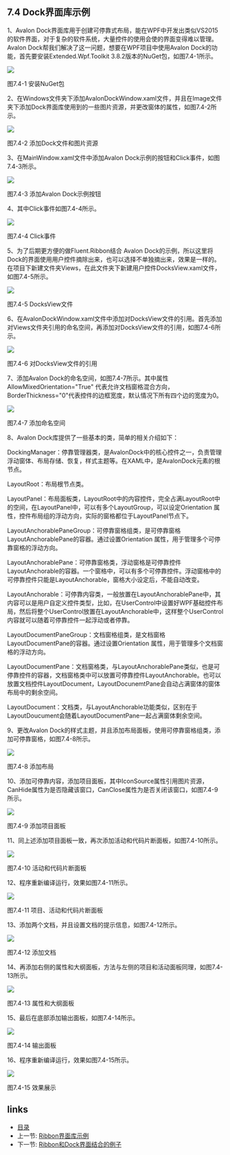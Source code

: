 ## 7.4 Dock界面库示例

1、Avalon Dock界面库用于创建可停靠式布局，能在WPF中开发出类似VS2015的软件界面，对于复杂的软件系统，大量控件的使用会使的界面变得难以管理。Avalon Dock帮我们解决了这一问题，想要在WPF项目中使用Avalon Dock的功能，首先要安装Extended.Wpf.Toolkit 3.8.2版本的NuGet包，如图7.4-1所示。

![](images/7.4-1.png)

图7.4-1 安装NuGet包

2、在Windows文件夹下添加AvalonDockWindow.xaml文件，并且在Image文件夹下添加Dock界面库使用到的一些图片资源，并更改窗体的属性，如图7.4-2所示。

![](images/7.4-2.png)

图7.4-2 添加Dock文件和图片资源

3、在MainWindow.xaml文件中添加Avalon Dock示例的按钮和Click事件，如图7.4-3所示。

![](images/7.4-3.png)

图7.4-3 添加Avalon Dock示例按钮

4、其中Click事件如图7.4-4所示。

![](images/7.4-4.png)

图7.4-4 Click事件

5、为了后期更方便的做Fluent.Ribbon结合 Avalon Dock的示例，所以这里将Dock的界面使用用户控件摘除出来，也可以选择不单独摘出来，效果是一样的。在项目下新建文件夹Views，在此文件夹下新建用户控件DocksView.xaml文件，如图7.4-5所示。

![](images/7.4-5.png)

图7.4-5 DocksView文件

6、在AvalonDockWindow.xaml文件中添加对DocksView文件的引用。首先添加对Views文件夹引用的命名空间，再添加对DocksView文件的引用，如图7.4-6所示。

![](images/7.4-6.png)

图7.4-6 对DocksView文件的引用

7、添加Avalon Dock的命名空间，如图7.4-7所示。其中属性AllowMixedOrientation="True" 代表允许文档窗格混合方向，BorderThickness="0"代表控件的边框宽度，默认情况下所有四个边的宽度为0。

![](images/7.4-7.png)

图7.4-7 添加命名空间

8、Avalon Dock库提供了一些基本的类，简单的相关介绍如下：

DockingManager：停靠管理器类，是AvalonDock中的核心控件之一，负责管理浮动窗体、布局存储、恢复，样式主题等。在XAML中，是AvalonDock元素的根节点。

LayoutRoot：布局根节点类。

LayoutPanel：布局面板类，LayoutRoot中的内容控件，完全占满LayoutRoot中的空间，在LayoutPanel中，可以有多个LayoutGroup，可以设定Orientation 属性，控件布局组的浮动方向，实际的窗格都位于LayoutPanel节点下。

LayoutAnchorablePaneGroup：可停靠窗格组类，是可停靠窗格LayoutAnchorablePane的容器。通过设置Orientation 属性，用于管理多个可停靠窗格的浮动方向。

LayoutAnchorablePane：可停靠窗格类，浮动窗格是可停靠控件LayoutAnchorable的容器。一个窗格中，可以有多个可停靠控件。浮动窗格中的可停靠控件只能是LayoutAnchorable，窗格大小设定后，不能自动改变。

LayoutAnchorable：可停靠内容类，一般放置在LayoutAnchorablePane中，其内容可以是用户自定义控件类型，比如，在UserControl中设置好WPF基础控件布局，然后将整个UserControl放置在LayoutAnchorable中，这样整个UserControl内容就可以随着可停靠控件一起浮动或者停靠。

LayoutDocumentPaneGroup：文档窗格组类，是文档窗格LayoutDocumentPane的容器。通过设置Orientation 属性，用于管理多个文档窗格的浮动方向。

LayoutDocumentPane：文档窗格类，与LayoutAnchorablePane类似，也是可停靠控件的容器，文档窗格类中可以放置可停靠控件LayoutAnchorable。也可以放置文档控件LayoutDocument，LayoutDocunemtPane会自动占满窗体的窗体布局中的剩余空间。

LayoutDocument：文档类，与LayoutAnchorable功能类似，区别在于LayoutDoucument会随着LayoutDocumentPane一起占满窗体剩余空间。

9、更改Avalon Dock的样式主题，并且添加布局面板，使用可停靠窗格组类，添加可停靠窗格，如图7.4-8所示。

![](images/7.4-8.png)

图7.4-8 添加布局

10、添加可停靠内容，添加项目面板，其中IconSource属性引用图片资源，CanHide属性为是否隐藏该窗口，CanClose属性为是否关闭该窗口，如图7.4-9所示。

![](images/7.4-9.png)

图7.4-9 添加项目面板

11、同上述添加项目面板一致，再次添加活动和代码片断面板，如图7.4-10所示。

![](images/7.4-10.png)

图7.4-10 活动和代码片断面板

12、程序重新编译运行，效果如图7.4-11所示。

![](images/7.4-11.png)

图7.4-11 项目、活动和代码片断面板

13、添加两个文档，并且设置文档的提示信息，如图7.4-12所示。

![](images/7.4-12.png)

图7.4-12 添加文档

14、再添加右侧的属性和大纲面板，方法与左侧的项目和活动面板同理，如图7.4-13所示。

![](images/7.4-13.png)

图7.4-13 属性和大纲面板

15、最后在底部添加输出面板，如图7.4-14所示。

![](images/7.4-14.png)

图7.4-14 输出面板

16、程序重新编译运行，效果如图7.4-15所示。

![](images/7.4-15.png)

图7.4-15 效果展示

## links
   * [目录](<preface.md>)
   * 上一节: [Ribbon界面库示例](<07.3.md>)
   * 下一节: [Ribbon和Dock界面结合的例子](<07.5.md>)